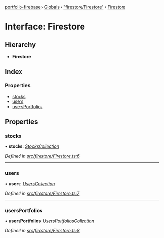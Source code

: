 [portfolio-firebase](../README.md) › [Globals](../globals.md) › ["firestore/Firestore"](../modules/_firestore_firestore_.md) › [Firestore](_firestore_firestore_.firestore.md)

# Interface: Firestore

## Hierarchy

* **Firestore**

## Index

### Properties

* [stocks](_firestore_firestore_.firestore.md#stocks)
* [users](_firestore_firestore_.firestore.md#users)
* [usersPortfolios](_firestore_firestore_.firestore.md#usersportfolios)

## Properties

###  stocks

• **stocks**: *[StocksCollection](_firestore_stocks_.stockscollection.md)*

*Defined in [src/firestore/Firestore.ts:6](https://github.com/loginov-rocks/Portfolio-Firebase/blob/54f5d10/functions/src/firestore/Firestore.ts#L6)*

___

###  users

• **users**: *[UsersCollection](_firestore_users_.userscollection.md)*

*Defined in [src/firestore/Firestore.ts:7](https://github.com/loginov-rocks/Portfolio-Firebase/blob/54f5d10/functions/src/firestore/Firestore.ts#L7)*

___

###  usersPortfolios

• **usersPortfolios**: *[UsersPortfoliosCollection](_firestore_usersportfolios_.usersportfolioscollection.md)*

*Defined in [src/firestore/Firestore.ts:8](https://github.com/loginov-rocks/Portfolio-Firebase/blob/54f5d10/functions/src/firestore/Firestore.ts#L8)*
